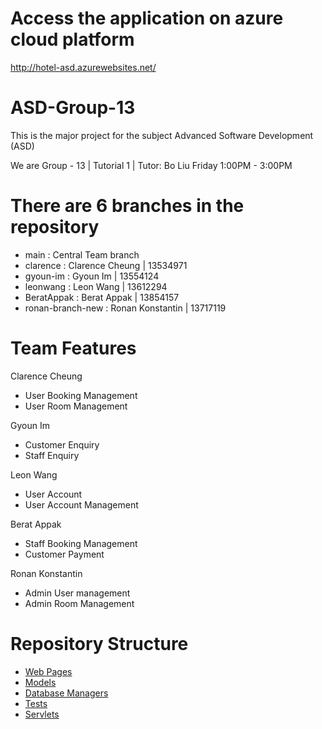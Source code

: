 # Access the application on azure cloud platform

http://hotel-asd.azurewebsites.net/


# ASD-Group-13

This is the major project for the subject Advanced Software Development (ASD) 

We are Group - 13 | Tutorial 1 | Tutor: Bo Liu
Friday 1:00PM - 3:00PM

# There are 6 branches in the repository

* main : Central Team branch
* clarence : Clarence Cheung | 13534971
* gyoun-im : Gyoun Im	| 13554124
* leonwang : Leon Wang | 13612294
* BeratAppak : Berat Appak | 13854157
* ronan-branch-new : Ronan Konstantin	| 13717119

# Team Features
Clarence Cheung
  - User Booking Management
  - User Room Management

Gyoun Im
  - Customer Enquiry
  - Staff Enquiry

Leon Wang
  - User Account
  - User Account Management

Berat Appak
  - Staff Booking Management
  - Customer Payment

Ronan Konstantin
  - Admin User management
  - Admin Room Management

# Repository Structure
* [Web Pages](src/main/webapp)
* [Models](src/uts/asd/model)
* [Database Managers](src/uts/asd/model/dao)
* [Tests](test)
* [Servlets](src/uts/asd/controller)
